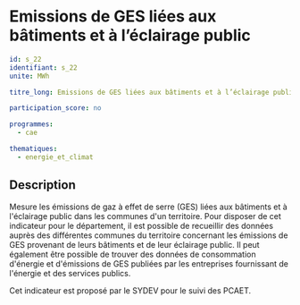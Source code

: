 # Emissions de GES liées aux bâtiments et à l’éclairage public

```yaml
id: s_22
identifiant: s_22
unite: MWh

titre_long: Emissions de GES liées aux bâtiments et à l’éclairage public (MWh)

participation_score: no

programmes:
  - cae

thematiques:
  - energie_et_climat
```
## Description
Mesure les émissions de gaz à effet de serre (GES) liées aux bâtiments et à l'éclairage public dans les communes d'un territoire. Pour disposer de cet indicateur pour le département, il est possible de recueillir des données auprès des différentes communes du territoire concernant les émissions de GES provenant de leurs bâtiments et de leur éclairage public. Il peut également être possible de trouver des données de consommation d'énergie et d'émissions de GES publiées par les entreprises fournissant de l'énergie et des services publics.

Cet indicateur est proposé par le SYDEV pour le suivi des PCAET.
